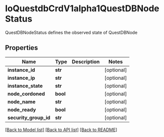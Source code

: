 # IoQuestdbCrdV1alpha1QuestDBNodeStatus

QuestDBNodeStatus defines the observed state of QuestDBNode
## Properties
Name | Type | Description | Notes
------------ | ------------- | ------------- | -------------
**instance_id** | **str** |  | [optional] 
**instance_ip** | **str** |  | [optional] 
**instance_state** | **str** |  | [optional] 
**node_cordoned** | **bool** |  | [optional] 
**node_name** | **str** |  | [optional] 
**node_ready** | **bool** |  | [optional] 
**security_group_id** | **str** |  | [optional] 

[[Back to Model list]](../README.md#documentation-for-models) [[Back to API list]](../README.md#documentation-for-api-endpoints) [[Back to README]](../README.md)


